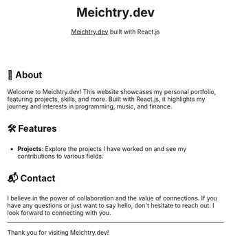 <div align="center">
<h1>Meichtry.dev</h1>
<a href="https://yanis-portfolio.vercel.app/">Meichtry.dev</a> built with React.js<br/>
</div>
<br>
<br>

<br>

## 🌟 About

Welcome to Meichtry.dev! This website showcases my personal portfolio, featuring projects, skills, and more. Built with React.js, it highlights my journey and interests in programming, music, and finance.

## 🛠️ Features

- **Projects**: Explore the projects I have worked on and see my contributions to various fields.

## 📬 Contact

I believe in the power of collaboration and the value of connections. If you have any questions or just want to say hello, don't hesitate to reach out. I look forward to connecting with you.

---

Thank you for visiting Meichtry.dev!
